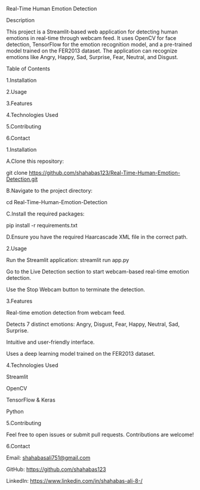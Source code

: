 Real-Time Human Emotion Detection

Description

This project is a Streamlit-based web application for detecting human emotions in real-time through webcam feed. It uses OpenCV for face detection, TensorFlow for the emotion recognition model, and a pre-trained model trained on the FER2013 dataset. The application can recognize emotions like Angry, Happy, Sad, Surprise, Fear, Neutral, and Disgust.



Table of Contents


1.Installation


2.Usage


3.Features


4.Technologies Used


5.Contributing


6.Contact


1.Installation

A.Clone this repository:

git clone https://github.com/shahabas123/Real-Time-Human-Emotion-Detection.git


B.Navigate to the project directory:

cd Real-Time-Human-Emotion-Detection


C.Install the required packages:

pip install -r requirements.txt

D.Ensure you have the required Haarcascade XML file in the correct path.


2.Usage

Run the Streamlit application:  streamlit run app.py

Go to the Live Detection section to start webcam-based real-time emotion detection.

Use the Stop Webcam button to terminate the detection.


3.Features

Real-time emotion detection from webcam feed.

Detects 7 distinct emotions: Angry, Disgust, Fear, Happy, Neutral, Sad, Surprise.

Intuitive and user-friendly interface.

Uses a deep learning model trained on the FER2013 dataset.


4.Technologies Used

Streamlit

OpenCV

TensorFlow & Keras

Python


5.Contributing

Feel free to open issues or submit pull requests. Contributions are welcome!


6.Contact

Email: shahabasali751@gmail.com

GitHub: https://github.com/shahabas123

LinkedIn: https://www.linkedin.com/in/shahabas-ali-8-/